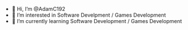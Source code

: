 - 👋 Hi, I’m @AdamC192
- 👀 I’m interested in Software Develpment / Games Development
- 🌱 I’m currently learning Software Development / Games Development
